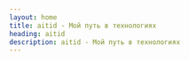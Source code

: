 ```yaml
---
layout: home
title: aitid - Мой путь в технологиях
heading: aitid 
description: aitid - Мой путь в технологиях 
---
```



